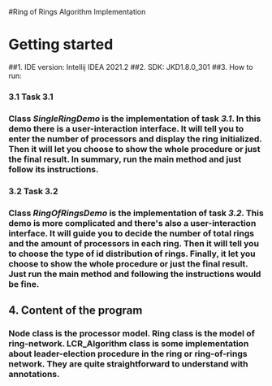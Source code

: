 #Ring of Rings Algorithm Implementation
# Getting started
##1. IDE version: Intellij IDEA 2021.2
##2. SDK: JKD1.8.0_301
##3. How to run:
### 3.1 Task 3.1
### Class *SingleRingDemo* is the implementation of task *3.1*. In this demo there is a user-interaction interface. It will tell you to enter the number of processors and display the ring initialized. Then it will let you choose to show the whole procedure or just the final result. In summary, run the main method and just follow its instructions.
### 3.2 Task 3.2
### Class *RingOfRingsDemo* is the implementation of task *3.2*. This demo is more complicated and there's also a user-interaction interface. It will guide you to decide the number of total rings and the amount of processors in each ring. Then it will tell you to choose the type of id distribution of rings. Finally, it let you choose to show the whole procedure or just the final result. Just run the main method and following the instructions would be fine.
## 4. Content of the program
### Node class is the processor model. Ring class is the model of ring-network. LCR_Algorithm class is some implementation about leader-election procedure in the ring or ring-of-rings network. They are quite straightforward to understand with annotations.
